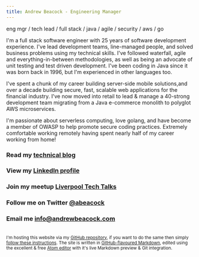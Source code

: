 ```yaml
---
title: Andrew Beacock - Engineering Manager
---
```


eng mgr / tech lead / full stack / java / agile / security / aws / go

I'm a full stack software engineer with 25 years of software development experience. I've lead development teams, line-managed people, and solved business problems using my technical skills. I've followed waterfall, agile and everything-in-between methodologies, as well as being an advocate of unit testing and test driven development.  I've been coding in Java since it was born back in 1996, but I'm experienced in other languages too.

I've spent a chunk of my career building server-side mobile solutions,and over a decade building secure, fast, scalable web applications for the financial industry. I've now moved into retail to lead & manage a 40-strong development team migrating from a Java e-commerce monolith to polyglot AWS microservices.

I'm passionate about serverless computing, love golang, and have become a member of OWASP to help promote secure coding practices. Extremely comfortable working remotely having spent nearly half of my career working from home!

### Read my [technical blog](https://blog.andrewbeacock.com)

### View my [LinkedIn profile](https://www.linkedin.com/in/andrewbeacock/)

### Join my meetup [Liverpool Tech Talks](https://www.meetup.com/Liverpool-Tech-Meetup/)

### Follow me on Twitter [@abeacock](https://twitter.com/abeacock)

### Email me <info@andrewbeacock.com>

<br/><small>I'm hosting this website via my [GitHub repository](https://github.com/abeacock/), if you want to do the same then simply [follow these instructions](https://pages.github.com/).  The site is written in [GitHub-flavoured Markdown](https://guides.github.com/features/mastering-markdown/), edited using the excellent & free [Atom editor](https://atom.io/) with it's live Markdown preview & Git integration.</small>
